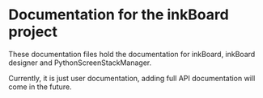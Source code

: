 # Documentation for the inkBoard project

These documentation files hold the documentation for inkBoard, inkBoard designer and PythonScreenStackManager.

Currently, it is just user documentation, adding full API documentation will come in the future.